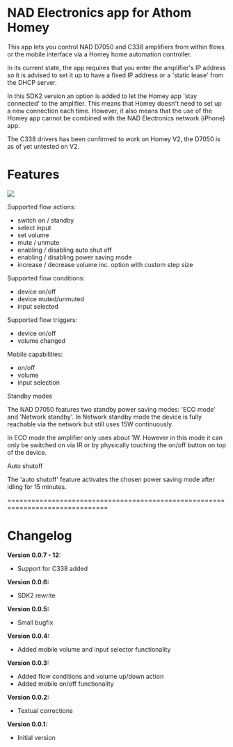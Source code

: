 # NAD Electronics app for Athom Homey

This app lets you control NAD D7050 and C338 amplifiers from within flows or the mobile interface via a Homey home automation controller. 

In its current state, the app requires that you enter the amplifier's IP address so it is advised to set it up to have a fixed IP address or a 'static lease' from the DHCP server.

In this SDK2 version an option is added to let the Homey app 'stay connected' to the amplifier. This means that Homey doesn't need to set up a new connection each time. However, it also means that the use of the Homey app cannot be combined with the NAD Electronics network (iPhone) app. 

The C338 drivers has been confirmed to work on Homey V2, the D7050 is as of yet untested on V2. 

# Features 

![](https://drive.google.com/uc?id=0B4QdLfQ7j41JUHRfTmRHT3JGT0k)

Supported flow actions:

* switch on / standby
* select input
* set volume
* mute / unmute
* enabling / disabling auto shut off
* enabling / disabling power saving mode
* increase / decrease volume inc. option with custom step size

Supported flow conditions:

* device on/off
* device muted/unmuted
* input selected

Supported flow triggers:

* device on/off
* volume changed

Mobile capabilities:

* on/off
* volume
* input selection

Standby modes

The NAD D7050 features two standby power saving modes: 'ECO mode' and 'Network standby'. In Network standby mode the device is fully reachable via the network but still uses 15W continuously.

In ECO mode the amplifier only uses about 1W. However in this mode it can only be switched on via IR or by physically touching the on/off button on top of the device. 

Auto shutoff

The 'auto shutoff' feature activates the chosen power saving mode after idling for 15 minutes. 

===============================================================================
# Changelog

**Version 0.0.7 - 12:**
- Support for C338 added

**Version 0.0.6:**
- SDK2 rewrite

**Version 0.0.5:**
- Small bugfix

**Version 0.0.4:**
- Added mobile volume and input selector functionality

**Version 0.0.3:**
- Added flow conditions and volume up/down action
- Added mobile on/off functionality

**Version 0.0.2:**
- Textual corrections

**Version 0.0.1:**
- Initial version

